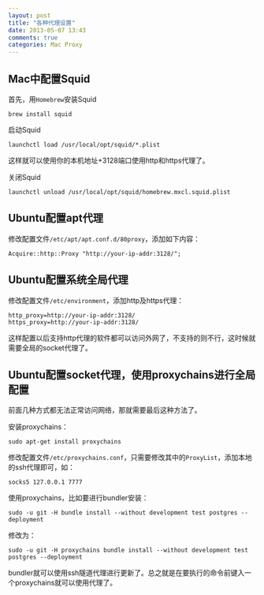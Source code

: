 ```yaml
---
layout: post
title: "各种代理设置"
date: 2013-05-07 13:43
comments: true
categories: Mac Proxy
---
```

## Mac中配置Squid

首先，用`Homebrew`安装Squid

	brew install squid
	
启动Squid

	launchctl load /usr/local/opt/squid/*.plist

这样就可以使用你的本机地址+3128端口使用http和https代理了。
	
关闭Squid

	launchctl unload /usr/local/opt/squid/homebrew.mxcl.squid.plist

## Ubuntu配置apt代理

修改配置文件`/etc/apt/apt.conf.d/80proxy`，添加如下内容：

	Acquire::http::Proxy "http://your-ip-addr:3128/";
	


## Ubuntu配置系统全局代理

修改配置文件`/etc/environment`，添加http及https代理：

	http_proxy=http://your-ip-addr:3128/
	https_proxy=http://your-ip-addr:3128/
	
这样配置以后支持http代理的软件都可以访问外网了，不支持的则不行，这时候就需要全局的socket代理了。

## Ubuntu配置socket代理，使用proxychains进行全局配置

前面几种方式都无法正常访问网络，那就需要最后这种方法了。

安装proxychains：

	sudo apt-get install proxychains
	
修改配置文件`/etc/proxychains.conf`，只需要修改其中的`ProxyList`，添加本地的ssh代理即可，如：

	socks5 127.0.0.1 7777
	
使用proxychains，比如要进行bundler安装：

	sudo -u git -H bundle install --without development test postgres --deployment
	
修改为：
	
	sudo -u git -H proxychains bundle install --without development test postgres --deployment
	
bundler就可以使用ssh隧道代理进行更新了。总之就是在要执行的命令前键入一个proxychains就可以使用代理了。